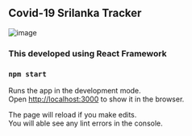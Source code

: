 ## Covid-19 Srilanka Tracker

![image](https://i.ibb.co/nrm03tD/screenshot-covidsl19-netlify-app-1601926180356.png)

### This developed using React Framework

### `npm start`

Runs the app in the development mode.\
Open [http://localhost:3000](http://localhost:3000) to show it in the browser.

The page will reload if you make edits.\
You will able see any lint errors in the console.
